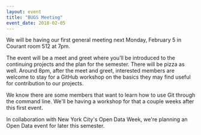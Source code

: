 ```yaml
---
layout: event
title: "BUGS Meeting"
event_date: 2018-02-05
---
```


We will be having our first general meeting next Monday, February 5 in Courant room 512 at 7pm.

The event will be a meet and greet where you'll be introduced to the continuing projects and the plan for the semester. There will be pizza as well.
Around 8pm, after the meet and greet, interested members are welcome to stay for a GitHub workshop on the basics they may find useful for contribution to our projects.

We know there are some members that want to learn how to use Git through the command line. We'll be having a workshop for that a couple weeks after this first event.

In collaboration with New York City's Open Data Week, we're planning an Open Data event for later this semester.
